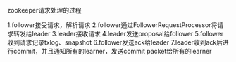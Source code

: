 zookeeper请求处理的过程

1.follower接受请求，解析请求
2.follower通过FollowerRequestProcessor将请求转发给leader
3.leader接收请求
4.leader发送proposal给follower
5.follower收到请求记录txlog、snapshot
6.follower发送ack给leader
7.leader收到ack后进行commit，并且通知所有的learner，发送commit packet给所有的learner